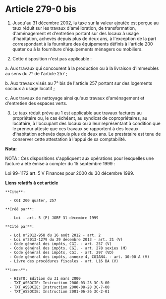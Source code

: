 # Article 279-0 bis

1. Jusqu'au 31 décembre 2002, la taxe sur la valeur ajoutée est perçue au taux réduit sur les travaux d'amélioration, de
transformation, d'aménagement et d'entretien portant sur des locaux à usage d'habitation, achevés depuis plus de deux ans, à
l'exception de la part correspondant à la fourniture des équipements définis à l'article 200 quater ou à la fourniture
d'équipements ménagers ou mobiliers.

2. Cette disposition n'est pas applicable :

a. Aux travaux qui concourent à la production ou à la livraison d'immeubles au sens du 7° de l'article 257 ;

b. Aux travaux visés au 7° bis de l'article 257 portant sur des logements sociaux à usage locatif ;

c. Aux travaux de nettoyage ainsi qu'aux travaux d'aménagement et d'entretien des espaces verts.

3. Le taux réduit prévu au 1 est applicable aux travaux facturés au propriétaire ou, le cas échéant, au syndicat de
copropriétaires, au locataire, à l'occupant des locaux ou à leur représentant à condition que le preneur atteste que ces
travaux se rapportent à des locaux d'habitation achevés depuis plus de deux ans. Le prestataire est tenu de conserver cette
attestation à l'appui de sa comptabilité.

**Nota:**

NOTA : Ces dispositions s'appliquent aux opérations pour lesquelles une facture a été émise à compter du 15 septembre 1999 :

Loi 99-1172 art. 5 V Finances pour 2000 du 30 décembre 1999.

**Liens relatifs à cet article**

	**Cite**:

	  - CGI 200 quater, 257

	**Créé par**:

	  - Loi - art. 5 (P) JORF 31 décembre 1999

	**Cité par**:

	  - Loi n°2012-958 du 16 août 2012 - art. 2
	  - Loi n°2013-1279 du 29 décembre 2013 - art. 21 (V)
	  - Code général des impôts, CGI. - art. 257 (V)
	  - Code général des impôts, CGI. - art. 278 sexies (M)
	  - Code général des impôts, CGI. - art. 297 (VD)
	  - Code général des impôts, annexe 4, CGIAN4. - art. 30-00 A (V)
	  - Livre des procédures fiscales - art. L16 BA (V)

	**Liens**:

	  - HISTO: Edition du 31 mars 2000
	  - TXT_ASSOCIE: Instruction 2000-03-23 3C-3-00
	  - TXT_ASSOCIE: Instruction 2000-08-28 3C-7-00
	  - TXT_ASSOCIE: Instruction 2001-06-26 3C-2-01
